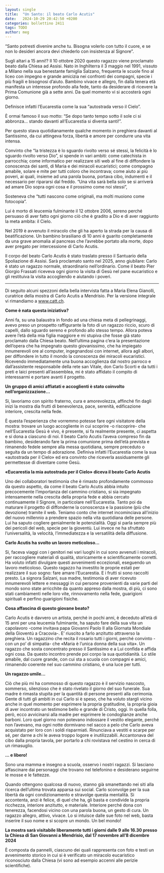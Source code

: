 ```yaml
---
layout: single
title:  "Un Santo: il beato Carlo Acutis"
date:   2024-10-29 20:42:50 +0200
categories: bollettino 2411
tags: TODO
author: meg
---
```


“Santo potresti divenire anche tu. Bisogna volerlo con tutto il cuore,
e se non lo desideri ancora devi chiederlo con insistenza al Signore”.

Sugli altari a 15 anni!? Il 10 ottobre 2020 questo ragazzo viene proclamato beato dalla Chiesa ad Assisi. Nato in Inghilterra il 3 maggio nel 1991, vissuto a Milano nella sua benestante famiglia Salzano, frequenta le scuole fino al liceo con impegno e grande amicizia nei confronti dei compagni, specie i più fragili e bisognosi d’aiuto. Bambino vivace e allegro, fin dalla tenera età manifesta un interesse profondo alla fede, tanto da desiderare di ricevere la Prima Comunione già a sette anni. Da quel momento vi si accosterà ogni giorno.

Definisce infatti l’Eucarestia come la sua “autostrada verso il Cielo”.

È ormai famoso il suo motto: “Se dopo tanto tempo sotto il sole ci si abbronza… stando davanti all’Eucarestia si diventa santi!”.

Per questo stava quotidianamente qualche momento in preghiera davanti al Santissimo, da cui attingeva forza, libertà e amore per condurre una vita intensa.

Convinto che
“la tristezza è lo sguardo rivolto verso sé stessi, la felicità è lo sguardo rivolto verso Dio”,
si spende in vari ambiti: come catechista in parrocchia; come informatico per realizzare siti web al fine di diffondere la conoscenza dei santi, di Maria e dei miracoli eucaristici; come compagno amabile, solare e mite per tutti coloro che incontrava; come aiuto ai più poveri, ai quali, insieme ad una parola buona, portava cibo, indumenti e il necessario per ripararsi dal freddo.
“Una vita sarà bella solo se si arriverà ad amare Dio
sopra ogni cosa e il prossimo come noi stessi”,

Sosteneva che
“tutti nascono come originali, ma molti muoiono come fotocopia”.

Lui è morto di leucemia fulminante il 12 ottobre 2006, sereno perché persuaso di aver fatto ogni giorno ciò che è gradito a Dio e 
di aver raggiunto la meta ambita: il Cielo.

Nel 2019 è avvenuto il miracolo che gli ha aperto la strada per la causa di beatificazione.
Un bambino brasiliano di 10 anni è guarito completamente da una grave anomalia
al pancreas che l’avrebbe portato alla morte, dopo aver pregato per
intercessione di Carlo Acutis.

Il corpo del beato Carlo Acutis è stato traslato presso il Santuario della Spoliazione di Assisi. Sarà proclamato santo nel 2025, anno giubilare: Carlo è stato un ragazzo normale, straordinario nell’ordinario. Come il beato Pier Giorgio Frassati riceveva ogni giorno la visita di Gesù nel pane eucaristico e gli restituiva la visita accogliendo e aiutando i poveri.

---

Di seguito alcuni spezzoni della bella intervista fatta a Maria Elena Gianolli, curatrice della mostra di Carlo Acutis a Mendrisio. Per la versione integrale vi rimandiamo a www.catt.ch.

**Come è nata questa iniziativa?**

Anni fa, su una balaustra in fondo ad una chiesa meta di pellegrinaggi, avevo preso un prospetto raffigurante la foto di un ragazzo riccio, scuro di capelli, dallo sguardo sereno e profondo allo stesso tempo. Allora poteva avere l’età della mia figlia maggiore e mi stupiva che fosse già stato proclamato dalla Chiesa beato. Nell’ultima pagina c’era la presentazione dell’opera che ha impegnato questo giovanissimo, che ha impiegato innumerevoli ore al computer, ingegnandosi con internet, allora agli albori, per diffondere in tutto il mondo la conoscenza dei miracoli eucaristici. Ricevendo immediatamente una buona accoglienza dal nostro parroco e dall’assistente responsabile della rete san Vitale, don Carlo Scorti e da tutti i preti e laici presenti all’assemblea, mi è stato affidato il compito di interessarmi e portare avanti il progetto.


**Un gruppo di amici affiatati e accoglienti è stato coinvolto nell’organizzazione…**

Si, lavoriamo con spirito fraterno, cura e amorevolezza, affinché fin dagli inizi la mostra dia frutti di benevolenza, pace, serenità, edificazione interiore, crescita nella fede.

È questa l’esperienza che vorremmo potesse fare ogni visitatore della mostra: trovare un luogo accogliente in cui scoprire -o riscoprire- che nell’Eucarestia Gesù è vivo, è presente, si fa realmente presente, ci aspetta e si dona a ciascuno di noi. Il beato Carlo Acutis l’aveva compreso fin da bambino, desiderando fare la prima comunione prima dell’età prevista e rimanendo fedele sempre alla messa quotidiana, sempre preceduto o seguita da un tempo di adorazione. Definiva infatti l’Eucarestia come la sua «autostrada per il Cielo» ed era convinto che riceverla assiduamente gli permettesse di diventare come Gesù.

**«Eucarestia la mia autostrada per il Cielo» diceva il beato Carlo Acutis**

Uno dei collaboratori testimonia che è rimasto profondamente commosso da questo aspetto, da come il beato Carlo Acutis abbia intuito precocemente l’importanza del cammino cristiano, si sia impegnato intensamente nella crescita della propria fede e abbia cercato continuamente il Signore, in particolare nell’Eucarestia. Tanto poi da maturare il progetto di diffonderne la conoscenza e la passione (più che devozione) tramite il web. Teniamo conto che internet incominciava all’inizio del nuovo millennio a prendere spazio nella vita quotidiana delle persone. Lui ha saputo cogliere genialmente le potenzialità. Oggi si parla sempre più dei pericoli del web, specie per la gioventù. Lui invece ne ha sfruttato l’universalità, la velocità, l’immediatezza e la versatilità della diffusione.

**Carlo Acutis ha svolto un lavoro meticoloso…**

Si, faceva viaggi con i genitori nei vari luoghi in cui sono avvenuti i miracoli, per raccogliere materiali di qualità, storicamente e scientificamente corretti. Ha voluto infatti divulgare questi avvenimenti eccezionali, eseguendo un lavoro meticoloso. Questo ragazzo ha investito le proprie estati per realizzare il suo sogno: fare amare l’Eucarestia. E i frutti si sono raccolti presto. La signora Salzani, sua madre, testimonia di aver ricevuto innumerevoli lettere e messaggi in cui persone provenienti da varie parti del mondo sono state arricchite da quanto appreso dalla mostra, di più, ci sono stati cambiamenti nelle loro vite, rinnovamento nella fede, guarigioni spirituali e perfino guarigioni fisiche.

**Cosa affascina di questo giovane beato?**

Carlo Acutis è davvero un artista, perché in pochi anni, è deceduto all’età di 15 anni per una leucemia fulminante, ha saputo fare della sua vita un capolavoro -come invitava papa Giovanni Paolo II alla Giornata Mondiale della Gioventù a Cracovia-. E’ riuscito a farlo anzitutto attraverso la preghiera. Un ragazzino che recita il rosario tutti i giorni, perché convinto -con un po’ di simpatia- che «Maria è l’unica donna della sua vita». Un ragazzo che sosta concentrato presso il Santissimo e a Lui confida e affida ogni cosa. Da questo incontro prende poi corpo la sua quotidianità. Lo stile amabile, dal cuore grande, con cui sta a scuola con compagni e amici, rimanendo coerente nel suo cammino cristiano, è una luce per tutti.

**Un ragazzo umile…**

Ciò che più mi ha commosso di questo ragazzo è il servizio nascosto, sommerso, silenzioso che è stato rivelato il giorno del suo funerale. Sua madre è rimasta stupita per la quantità di persone presenti alla cerimonia. Gente di tutti gli ambiti in cui Carlo si è speso, che ha voluto stargli vicino anche in quel momento per esprimere la propria gratitudine, la propria gioia di aver incontrato un testimone bello e grande di Cristo, oggi. In quella folla, però, ecco avvicinarsi alla madre per esprimere le condoglianze anche barboni. Loro quel giorno non potevano indossare il vestito elegante, perché non l’avevano, ma ogni notte dormivano nel sacco a pelo che Carlo aveva acquistato per loro con i soldi risparmiati. Rinunciava a vestiti e scarpe per sé, per darne a chi le aveva troppo logore e inutilizzabili. Accantonava del cibo dalla propria tavola, per portarlo a chi rovistava nel cestino in cerca di un rimasuglio.

**… e libero!**

Sono una mamma e insegno a scuola, osservo i nostri ragazzi. Si lasciano affascinare dai personaggi che trovano nel telefonino e desiderano seguirne le mosse e le fattezze.

Quando ottengono qualcosa di nuovo, stanno già smanettando nei siti alla ricerca dell’ultima trovata apparsa sui social. Carlo sconvolge per la sua libertà da ogni condizionamento e stravolge questa mentalità. Si accontenta, anzi è felice, di quel che ha, gli basta e condivide la propria ricchezza, interiore anzitutto, e materiale. Interiore perché dona con tenerezza, facendosi vicino con una parola buona, un gesto di cura. Un ragazzo allegro, attivo, vivace. Lo si intuisce dalle sue foto nel web, basta inserire il suo nome e si scopre un mondo. Un bel mondo!

**La mostra sarà visitabile liberamente tutti i giorni dalle 9 alle 16.30
presso la Chiesa di San Giovanni a Mendrisio,
dal 17 novembre all’8 dicembre 2024**

È composta da pannelli, ciascuno dei quali rappresenta con foto e testi un avvenimento storico in cui si è verificato un miracolo eucaristico riconosciuto dalla Chiesa
(vi sono ad esempio accenni alle perizie scientifiche).


